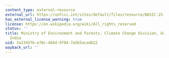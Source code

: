 ```yaml
---
content_type: external-resource
external_url: https://unfccc.int/sites/default/files/resource/BASIC-25-Statement-as-adopted-13-Nov-2017.pdf
has_external_license_warning: true
license: https://en.wikipedia.org/wiki/All_rights_reserved
status: ''
title: Ministry of Environment and Forests, Climate Change Division, Government of
  India
uid: 3a2345fb-e78c-464d-9f04-7a565acad622
wayback_url: ''
---
```

